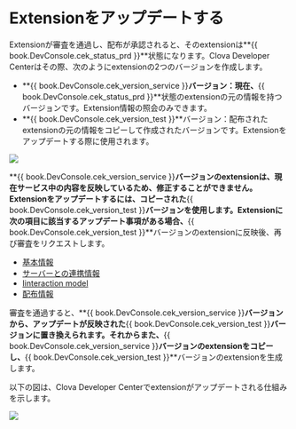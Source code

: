 # Extensionをアップデートする

Extensionが審査を通過し、配布が承認されると、そのextensionは**{{ book.DevConsole.cek_status_prd }}**状態になります。Clova Developer Centerはその際、次のようにextensionの2つのバージョンを作成します。

* **{{ book.DevConsole.cek_version_service }}**バージョン：現在、**{{ book.DevConsole.cek_status_prd }}**状態のextensionの元の情報を持つバージョンです。Extension情報の照会のみできます。
* **{{ book.DevConsole.cek_version_test }}**バージョン：配布されたextensionの元の情報をコピーして作成されたバージョンです。Extensionをアップデートする際に使用されます。

![](/DevConsole/Resources/Images/DevConsole-Extension_List_After_Submission.png)

**{{ book.DevConsole.cek_version_service }}**バージョンのextensionは、現在サービス中の内容を反映しているため、修正することができません。Extensionをアップデートするには、コピーされた**{{ book.DevConsole.cek_version_test }}**バージョンを使用します。Extensionに次の項目に該当するアップデート事項がある場合、**{{ book.DevConsole.cek_version_test }}**バージョンのextensionに反映後、再び審査をリクエストします。
* [基本情報](/DevConsole/Guides/CEK/Register_Extension.md#InputExtensionInfo)
* [サーバーとの連携情報](/DevConsole/Guides/CEK/Register_Extension.md#SetServerConnection)
* [Iinteraction model](/DevConsole/Guides/CEK/Register_Interaction_Model.md)
* [配布情報](/DevConsole/Guides/CEK/Deploy_Extension.md)

審査を通過すると、**{{ book.DevConsole.cek_version_service }}**バージョンから、アップデートが反映された**{{ book.DevConsole.cek_version_test }}**バージョンに置き換えられます。それからまた、**{{ book.DevConsole.cek_version_service }}**バージョンのextensionをコピーし、**{{ book.DevConsole.cek_version_test }}**バージョンのextensionを生成します。

以下の図は、Clova Developer Centerでextensionがアップデートされる仕組みを示します。

![](/DevConsole/Resources/Images/DevConsole-Branch_Chart_For_Extension_Update.png)
